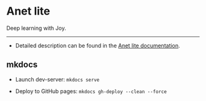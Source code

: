 # Anet lite
Deep learning with Joy.

---

- Detailed description can be found in the [Anet lite documentation](ToBeAdded).


## mkdocs
* Launch dev-server: `mkdocs serve`

* Deploy to GitHub pages: `mkdocs gh-deploy --clean --force`
